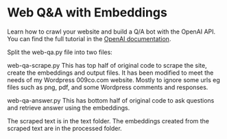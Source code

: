 # Web  Q&A with Embeddings

Learn how to crawl your website and build a Q/A bot with the OpenAI API. You can find the full tutorial in the [OpenAI documentation](https://platform.openai.com/docs/tutorials/web-qa-embeddings).

Split the web-qa.py file into two files:

web-qa-scrape.py
This has top half of original code to scrape the site, create the embeddings and output files. It has been modified to meet the needs of my Wordpress 009co.com website. Mostly to ignore some urls eg files such as png, pdf, and some Wordpress comments and responses.

web-qa-answer.py
This has bottom half of original code to ask questions and retrieve answer using the embeddings.

The scraped text is in the text folder. The embeddings created from the scraped text are in the processed folder.